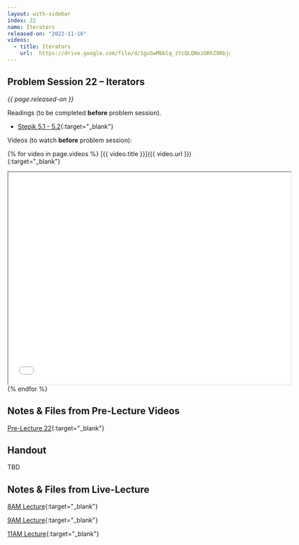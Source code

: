 ```yaml
---
layout: with-sidebar
index: 22
name: Iterators
released-on: "2022-11-16"
videos:
  - title: Iterators
    url:  https://drive.google.com/file/d/1guSwMbblq_zYcQLQNxzORhZ9RbjaH8Ii
---
```


## Problem Session 22 – Iterators

_{{ page.released-on }}_

Readings (to be completed **before** problem session). 
- [Stepik 5.1 - 5.2](https://stepik.org/lesson/716539/step/1?unit=717332){:target="_blank"}

Videos (to watch **before** problem session):

{% for video in page.videos %}
[{{ video.title }}]({{ video.url }}){:target="_blank"}

<iframe src="{{ video.url }}/preview" width="640" height="480" allow="autoplay"></iframe>
{% endfor %}

## Notes & Files from Pre-Lecture Videos

[Pre-Lecture 22](https://github.com/ucsd-cse12-f22/ucsd-cse12-f22.github.io/tree/main/_pre-lectures/lecture-22){:target="_blank"}

## Handout

TBD

## Notes & Files from Live-Lecture

[8AM Lecture](https://github.com/ucsd-cse12-f22/ucsd-cse12-f22.github.io/tree/main/_lectures/lecture-22/A00){:target="_blank"}

[9AM Lecture](https://github.com/ucsd-cse12-f22/ucsd-cse12-f22.github.io/tree/main/_lectures/lecture-22/B00){:target="_blank"}

[11AM Lecture](https://github.com/ucsd-cse12-f22/ucsd-cse12-f22.github.io/tree/main/_lectures/lecture-22/C00){:target="_blank"}
